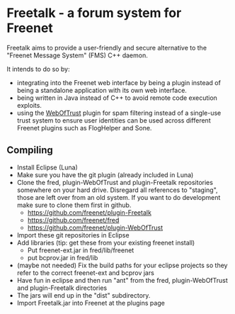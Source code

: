 # Freetalk - a forum system for Freenet

Freetalk aims to provide a user-friendly and secure alternative to the "Freenet Message System"
(FMS) C++ daemon.

It intends to do so by:
* integrating into the Freenet web interface by being a plugin instead of being a standalone
  application with its own web interface.
* being written in Java instead of C++ to avoid remote code execution exploits.
* using the [WebOfTrust](https://github.com/xor-freenet/plugin-WebOfTrust) plugin for spam filtering
  instead of a single-use trust system to ensure user identities can be used across different
  Freenet plugins such as FlogHelper and Sone.

## Compiling

* Install Eclipse (Luna)
* Make sure you have the git plugin (already included in Luna)
* Clone the fred, plugin-WebOfTrust and plugin-Freetalk repositories somewhere on your hard drive. Disregard all references to "staging", those are left over from an old system. If you want to do development make sure to clone them first in github.
  * https://github.com/freenet/plugin-Freetalk
  * https://github.com/freenet/fred
  * https://github.com/freenet/plugin-WebOfTrust
* Import these git repositories in Eclipse
* Add libraries (tip: get these from your existing freenet install)
  * Put freenet-ext.jar in fred/lib/freenet
  * put bcprov.jar in fred/lib
* (maybe not needed) Fix the build paths for your eclipse projects so they refer to the correct freenet-ext and bcprov jars
* Have fun in eclipse and then run "ant" from the fred, plugin-WebOfTrust and plugin-Freetalk directories
* The jars will end up in the "dist" subdirectory.
* Import Freetalk.jar into Freenet at the plugins page
